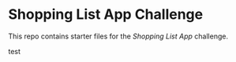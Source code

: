 # Shopping List App Challenge

This repo contains starter files for the *Shopping List App* challenge.

test
